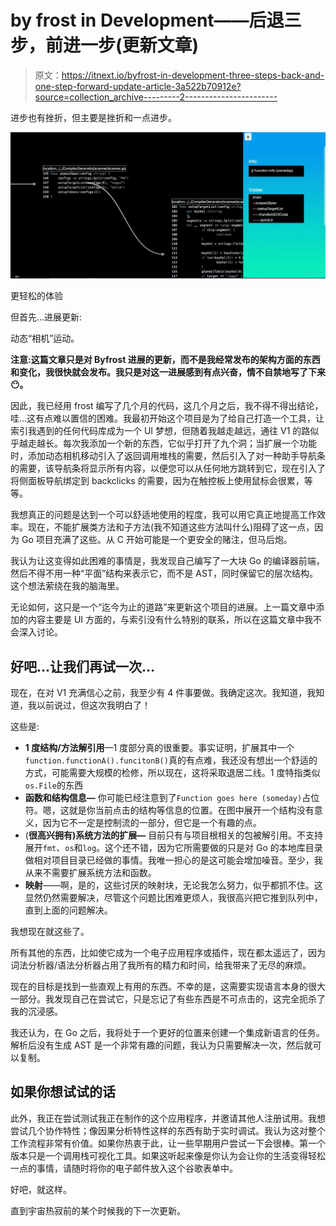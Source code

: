 # by frost in Development——后退三步，前进一步(更新文章)

> 原文：<https://itnext.io/byfrost-in-development-three-steps-back-and-one-step-forward-update-article-3a522b70912e?source=collection_archive---------2----------------------->

进步也有挫折，但主要是挫折和一点进步。

![](img/c785c2f5a5d21fb0c5d0a5f03b8a1d40.png)

更轻松的体验

但首先…进展更新:

动态“相机”运动。

**注意:这篇文章只是对 Byfrost 进展的更新，而不是我经常发布的架构方面的东西和变化，我很快就会发布。我只是对这一进展感到有点兴奋，情不自禁地写了下来😶。**

因此，我已经用 frost 编写了几个月的代码，这几个月之后，我不得不得出结论，哇…这有点难以置信的困难。我最初开始这个项目是为了给自己打造一个工具，让索引我遇到的任何代码库成为一个 UI 梦想，但随着我越走越远，通往 V1 的路似乎越走越长。每次我添加一个新的东西，它似乎打开了九个洞；当扩展一个功能时，添加动态相机移动引入了返回调用堆栈的需要，然后引入了对一种助手导航条的需要，该导航条将显示所有内容，以便您可以从任何地方跳转到它，现在引入了将侧面板导航绑定到 backclicks 的需要，因为在触控板上使用鼠标会很累，等等。

我想真正的问题是达到一个可以舒适地使用的程度，我可以用它真正地提高工作效率。现在，不能扩展类方法和子方法(我不知道这些方法叫什么)阻碍了这一点，因为 Go 项目充满了这些。从 C 开始可能是一个更安全的赌注，但马后炮。

我认为让这变得如此困难的事情是，我发现自己编写了一大块 Go 的编译器前端，然后不得不用一种“平面”结构来表示它，而不是 AST，同时保留它的层次结构。这个想法萦绕在我的脑海里。

无论如何，这只是一个“迄今为止的道路”来更新这个项目的进展。上一篇文章中添加的内容主要是 UI 方面的，与索引没有什么特别的联系，所以在这篇文章中我不会深入讨论。

## 好吧…让我们再试一次…

现在，在对 V1 充满信心之前，我至少有 4 件事要做。我确定这次。我知道，我知道，我以前说过，但这次我明白了！

这些是:

*   **1 度结构/方法解引用**—1 度部分真的很重要。事实证明，扩展其中一个`function.functionA().funcitonB()`真的有点难，我还没有想出一个舒适的方式，可能需要大规模的检修，所以现在，这将采取退居二线。1 度特指类似`os.File`的东西
*   **函数和结构信息—** 你可能已经注意到了`Function goes here (someday)`占位符。嗯，这就是你当前点击的结构等信息的位置。在图中展开一个结构没有意义，因为它不一定是控制流的一部分，但它是一个有趣的点。
*   (**很高兴拥有)系统方法的扩展—** 目前只有与项目根相关的包被解引用。不支持展开`fmt`、`os`和`log`。这个还不错，因为它所需要做的只是对 Go 的本地库目录做相对项目目录已经做的事情。我唯一担心的是这可能会增加噪音。至少，我从来不需要扩展系统方法和函数。
*   **映射**——啊，是的，这些讨厌的映射块，无论我怎么努力，似乎都抓不住。这显然仍然需要解决，尽管这个问题比困难更烦人，我很高兴把它推到队列中，直到上面的问题解决。

我想现在就这些了。

所有其他的东西，比如使它成为一个电子应用程序或插件，现在都太遥远了，因为词法分析器/语法分析器占用了我所有的精力和时间，给我带来了无尽的麻烦。

现在的目标是找到一些直观上有用的东西。不幸的是，这需要实现语言本身的很大一部分。我发现自己在尝试它，只是忘记了有些东西是不可点击的，这完全扼杀了我的沉浸感。

我还认为，在 Go 之后，我将处于一个更好的位置来创建一个集成新语言的任务。解析后没有生成 AST 是一个非常有趣的问题，我认为只需要解决一次，然后就可以复制。

## 如果你想试试的话

此外，我正在尝试测试我正在制作的这个应用程序，并邀请其他人注册试用。我想尝试几个协作特性；像因果分析特性这样的东西有助于实时调试。我认为这对整个工作流程非常有价值。如果你热衷于此，让一些早期用户尝试一下会很棒。第一个版本只是一个调用栈可视化工具。如果这听起来像是你认为会让你的生活变得轻松一点的事情，请随时将你的电子邮件放入这个谷歌表单中。

好吧，就这样。

直到宇宙热寂前的某个时候我的下一次更新。